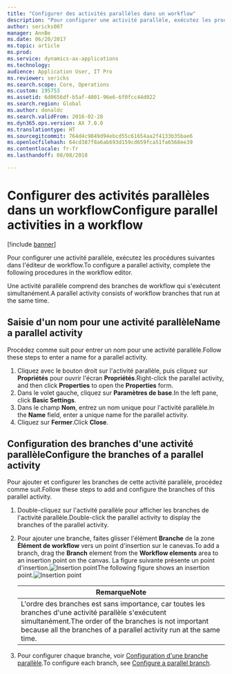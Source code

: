 ```yaml
---
title: "Configurer des activités parallèles dans un workflow"
description: "Pour configurer une activité parallèle, exécutez les procédures suivantes dans l'éditeur de workflow."
author: sericks007
manager: AnnBe
ms.date: 06/20/2017
ms.topic: article
ms.prod: 
ms.service: dynamics-ax-applications
ms.technology: 
audience: Application User, IT Pro
ms.reviewer: sericks
ms.search.scope: Core, Operations
ms.custom: 195753
ms.assetid: 6d0656df-b5af-4001-96e6-6f0fcc44d022
ms.search.region: Global
ms.author: donaldc
ms.search.validFrom: 2016-02-28
ms.dyn365.ops.version: AX 7.0.0
ms.translationtype: HT
ms.sourcegitcommit: 764d4c9049d94ebcd55c61654aa2f4133b35bae6
ms.openlocfilehash: 64cd387f8a6ab693d159cd659fca51fa6568ee39
ms.contentlocale: fr-fr
ms.lasthandoff: 08/08/2018

---
```


# <a name="configure-parallel-activities-in-a-workflow"></a><span data-ttu-id="4e64e-103">Configurer des activités parallèles dans un workflow</span><span class="sxs-lookup"><span data-stu-id="4e64e-103">Configure parallel activities in a workflow</span></span>

[!include [banner](../includes/banner.md)]

<span data-ttu-id="4e64e-104">Pour configurer une activité parallèle, exécutez les procédures suivantes dans l'éditeur de workflow.</span><span class="sxs-lookup"><span data-stu-id="4e64e-104">To configure a parallel activity, complete the following procedures in the workflow editor.</span></span>

<span data-ttu-id="4e64e-105">Une activité parallèle comprend des branches de workflow qui s'exécutent simultanément.</span><span class="sxs-lookup"><span data-stu-id="4e64e-105">A parallel activity consists of workflow branches that run at the same time.</span></span>

## <a name="name-a-parallel-activity"></a><span data-ttu-id="4e64e-106">Saisie d'un nom pour une activité parallèle</span><span class="sxs-lookup"><span data-stu-id="4e64e-106">Name a parallel activity</span></span>
<span data-ttu-id="4e64e-107">Procédez comme suit pour entrer un nom pour une activité parallèle.</span><span class="sxs-lookup"><span data-stu-id="4e64e-107">Follow these steps to enter a name for a parallel activity.</span></span>
1.  <span data-ttu-id="4e64e-108">Cliquez avec le bouton droit sur l'activité parallèle, puis cliquez sur **Propriétés** pour ouvrir l'écran **Propriétés**.</span><span class="sxs-lookup"><span data-stu-id="4e64e-108">Right-click the parallel activity, and then click **Properties** to open the **Properties** form.</span></span>
2.  <span data-ttu-id="4e64e-109">Dans le volet gauche, cliquez sur **Paramètres de base**.</span><span class="sxs-lookup"><span data-stu-id="4e64e-109">In the left pane, click **Basic Settings**.</span></span>
3.  <span data-ttu-id="4e64e-110">Dans le champ **Nom**, entrez un nom unique pour l'activité parallèle.</span><span class="sxs-lookup"><span data-stu-id="4e64e-110">In the **Name** field, enter a unique name for the parallel activity.</span></span>
4.  <span data-ttu-id="4e64e-111">Cliquez sur **Fermer**.</span><span class="sxs-lookup"><span data-stu-id="4e64e-111">Click **Close**.</span></span>

## <a name="configure-the-branches-of-a-parallel-activity"></a><span data-ttu-id="4e64e-112">Configuration des branches d'une activité parallèle</span><span class="sxs-lookup"><span data-stu-id="4e64e-112">Configure the branches of a parallel activity</span></span>
<span data-ttu-id="4e64e-113">Pour ajouter et configurer les branches de cette activité parallèle, procédez comme suit.</span><span class="sxs-lookup"><span data-stu-id="4e64e-113">Follow these steps to add and configure the branches of this parallel activity.</span></span>
1. <span data-ttu-id="4e64e-114">Double-cliquez sur l'activité parallèle pour afficher les branches de l'activité parallèle.</span><span class="sxs-lookup"><span data-stu-id="4e64e-114">Double-click the parallel activity to display the branches of the parallel activity.</span></span>
2. <span data-ttu-id="4e64e-115">Pour ajouter une branche, faites glisser l'élément **Branche** de la zone **Élément de workflow** vers un point d'insertion sur le canevas.</span><span class="sxs-lookup"><span data-stu-id="4e64e-115">To add a branch, drag the **Branch** element from the **Workflow elements** area to an insertion point on the canvas.</span></span> <span data-ttu-id="4e64e-116">La figure suivante présente un point d'insertion.![Insertion point](./media/workflow_insertionpoint.gif)</span><span class="sxs-lookup"><span data-stu-id="4e64e-116">The following figure shows an insertion point.![Insertion point](./media/workflow_insertionpoint.gif)</span></span>

   |                                              <span data-ttu-id="4e64e-117"><strong>Remarque</strong></span><span class="sxs-lookup"><span data-stu-id="4e64e-117"><strong>Note</strong></span></span>                                               |
   |------------------------------------------------------------------------------------------------------------------|
   | <span data-ttu-id="4e64e-118">L'ordre des branches est sans importance, car toutes les branches d'une activité parallèle s'exécutent simultanément.</span><span class="sxs-lookup"><span data-stu-id="4e64e-118">The order of the branches is not important because all the branches of a parallel activity run at the same time.</span></span> |


3. <span data-ttu-id="4e64e-119">Pour configurer chaque branche, voir [Configuration d'une branche parallèle](configure-parallel-branch-workflow.md).</span><span class="sxs-lookup"><span data-stu-id="4e64e-119">To configure each branch, see [Configure a parallel branch](configure-parallel-branch-workflow.md).</span></span>







